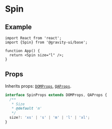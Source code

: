 # Spin

## Example

```tsx
import React from 'react';
import {Spin} from '@gravity-ui/base';

function App() {
  return <Spin size="l" />;
}
```

## Props

Inherits props: [`DOMProps`](../README.md#domprops), [`QAProps`](../README.md#qaprops).

```ts
interface SpinProps extends DOMProps, QAProps {
  /**
   * Size
   * @default 'm'
   */
  size?: 'xs' | 's' | 'm' | 'l' | 'xl';
}
```

